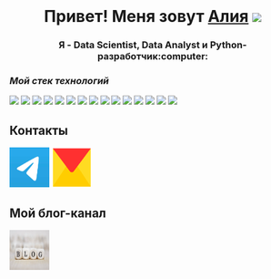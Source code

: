 <img scr="./src/kart.png" width="100%">

<h1 align="center">Привет! Меня зовут <a href="https://github.com/AliaBis" target="_blank">Алия</a> 
<img src="https://github.com/blackcater/blackcater/raw/main/images/Hi.gif" height="32"/></h1>
<h3 align="center">Я - Data Scientist, Data Analyst и Python-разработчик:computer:</h3>



### *Мой стек технологий*

<img src="https://img.shields.io/badge/Python-blue?style=for-the-badge&logo=Python&logoColor=black"/> <img src="https://img.shields.io/badge/Django-black?style=for-the-badge&logo=Django&logoColor=white"/> <img src="https://img.shields.io/badge/Machine Learning-blue?style=for-the-badge&logo=Python&logoColor=black"/> <img src="https://img.shields.io/badge/Flask-red?style=for-the-badge&logo=Django&logoColor=white"/> <img src="https://img.shields.io/badge/NLP-пкуут?style=for-the-badge&logo=API&logoColor=white"/> <img src="https://img.shields.io/badge/Docker-orange?style=for-the-badge&logo=HTML5&logoColor=green"/> <img src="https://img.shields.io/badge/CI/CD-blue?style=for-the-badge&logo=Python&logoColor=black"/> <img src="https://img.shields.io/badge/PostgreSQL-purple?style=for-the-badge&logo=MySQL&logoColor=white"/> <img src="https://img.shields.io/badge/Pandas-blue?style=for-the-badge&logo=Python&logoColor=black"/> <img src="https://img.shields.io/badge/SQL-black?style=for-the-badge&logo=MySQL&logoColor=white"/> <img src="https://img.shields.io/badge/FastAPI-blue?style=for-the-badge&logo=Django&logoColor=white"/> <img src="https://img.shields.io/badge/Scikitlearn-пкуут?style=for-the-badge&logo=API&logoColor=white"/> <img src="https://img.shields.io/badge/Scrapy-red?style=for-the-badge&logo=Python&logoColor=black"/> <img src="https://img.shields.io/badge/html-red?style=for-the-badge&logo=HTML5&logoColor=green"/> <img src="https://img.shields.io/badge/REST API-orange?style=for-the-badge&logo=API&logoColor=white"/>

## Контакты

[<img src="https://github.com/AliaBis/AliaBis/blob/main/telegram.jpg" width="70px" height="70px">](https://t.me/Alia_Bis) [<img src="https://github.com/AliaBis/AliaBis/blob/main/ya.png" width="70px" height="70px">](mailto:aliabisengalieva@yandex.ru)

## Мой блог-канал
[<img src="https://github.com/AliaBis/AliaBis/blob/main/blog.jpg" width="70px" height="70px">](https://t.me/pythonsha)

